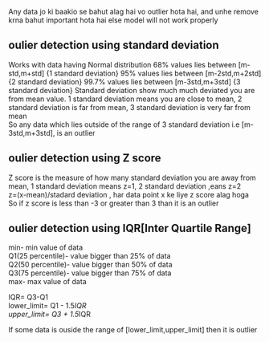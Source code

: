 Any data jo ki baakio se bahut alag hai vo outlier hota hai, and unhe remove krna bahut important hota hai else model will not work properly  

## oulier detection using standard deviation
Works with data having Normal distribution 
68% values lies between [m-std,m+std]  {1 standard deviation}
95% values lies between [m-2std,m+2std] {2 standard deviation}
99.7% values lies between [m-3std,m+3std]   {3 standard deviation}
Standard deviation show much much deviated you are from mean value. 1 standard deviation means you are close to mean, 2 standard deviation is far from mean, 3 standard deviation is very far from mean   
So any data which lies outside of the range of 3 standard deviation i.e [m-3std,m+3std], is an outlier  


## oulier detection using Z score
Z score is the measure of how many standard deviation you are away from mean, 1 standard deviation means z=1, 2 standard deviation ,eans z=2  
z=(x-mean)/stadard deviation , har data point x ke liye z score alag hoga  
So if z score is less than -3 or greater than 3 than it is an outlier  


## oulier detection using IQR[Inter Quartile Range]
min- min value of data  
Q1(25 percentile)- value bigger than 25% of data  
Q2(50 percentile)- value bigger than 50% of data   
Q3(75 percentile)- value bigger than 75% of data  
max- max value of data  

IQR= Q3-Q1  
lower_limit= Q1 - 1.5*IQR  
upper_limit= Q3 + 1.5*IQR  

If some data is ouside the range of [lower_limit,upper_limit] then it is outlier










